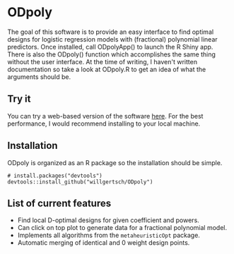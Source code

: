 # ODpoly

The goal of this software is to provide an easy interface to find optimal designs for logistic regression models with (fractional) polynomial linear predictors. Once installed, call ODpolyApp() to launch the R Shiny app. There is also the ODpoly() function which accomplishes the  same thing without the user interface. At the time of writing, I haven't written documentation so take a look at ODpoly.R to get an idea of what the arguments should be.

## Try it
You can try a web-based version of the software  [here](https://willgertschapps.shinyapps.io/ODpoly/). For the best performance, I would recommend installing to your local machine.

## Installation
ODpoly is organized as an R package so the installation should be simple.
```
# install.packages("devtools")
devtools::install_github("willgertsch/ODpoly")
```

## List of current features
- Find local D-optimal designs for given coefficient and powers.
- Can click on top plot to generate data for a fractional polynomial model.
- Implements all algorithms from the `metaheuristicOpt` package.
- Automatic merging of identical and 0 weight design points.
